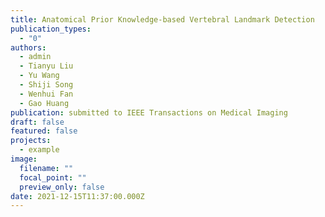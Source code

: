 ```yaml
---
title: Anatomical Prior Knowledge-based Vertebral Landmark Detection
publication_types:
  - "0"
authors:
  - admin
  - Tianyu Liu
  - Yu Wang
  - Shiji Song
  - Wenhui Fan
  - Gao Huang
publication: submitted to IEEE Transactions on Medical Imaging
draft: false
featured: false
projects:
  - example
image:
  filename: ""
  focal_point: ""
  preview_only: false
date: 2021-12-15T11:37:00.000Z
---
```

